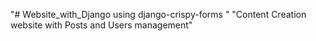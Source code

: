 "# Website_with_Django using django-crispy-forms "
"Content Creation website with Posts and Users management"
